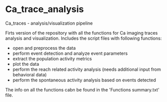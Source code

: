 # Ca_trace_analysis
Ca_traces - analysis/visualization pipeline

Firts version of the repository with all the functions for Ca imaging traces
analysis and visualization. Includes the script files with following functions:

- open and preprocess the data 
- perform event detection and analyze event parameters
- extract the population activity metrics
- plot the data
- perform the reach related activity analysis (needs additional input from behavioral data)
- perform the spontaneous activity analysis based on events detected

The info on all the functions cabn be found in the 'Functions summary.txt' file. 
